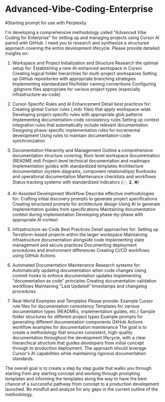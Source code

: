 # Advanced-Vibe-Coding-Enterprise

#Starting prompt for use with Perplexity

I'm developing a comprehensive methodology called "Advanced Vibe Coding for Enterprise" for setting up and managing projects using Cursor AI paired with GitHub. I need you to research and synthesize a structured approach covering the entire development lifecycle. Please provide detailed insights on:

1. Workspace and Project Initialization and Structure
Research the optimal setup for:
Establishing a new AI-enhanced workspace in Cursor
Creating logical folder hierarchies for multi-project workspaces
Setting up GitHub repositories with appropriate branching strategies
Implementing standardized file/folder naming conventions
Configuring .gitignore files appropriate for various project types (especially infrastructure-as-code)

2. Cursor-Specific Rules and AI Enhancement
Detail best practices for:
Creating global Cursor rules (.mdc files) that apply workspace-wide
Developing project-specific rules with appropriate glob patterns
Implementing documentation-code consistency rules
Setting up context integration rules that automatically include relevant documentation
Designing phase-specific implementation rules for incremental development
Using rules to maintain documentation-code synchronization

3. Documentation Hierarchy and Management
Outline a comprehensive documentation structure covering:
Root-level workspace documentation (README.md)
Project-level technical documentation and roadmaps
Implementation guides with standardized templates
Architecture documentation (system diagrams, component relationships)
Runbooks and operational documentation
Maintenance checklists and workflows
Status tracking systems with standardized indicators (✅, ⏳, ❌)

4. AI-Assisted Development Workflow
Describe effective methodologies for:
Crafting initial discovery prompts to generate project specifications
Creating structured prompts for architecture design
Using AI to generate implementation guides from specifications
Maintaining documentation context during implementation
Developing phase-by-phase with appropriate AI context

5. Infrastructure-as-Code Best Practices
Detail approaches for:
Setting up Terraform-based projects within the larger workspace
Maintaining infrastructure documentation alongside code
Implementing state management and secure practices
Documenting deployment procedures and environment differences
Creating CI/CD workflows using GitHub Actions

6. Automated Documentation Maintenance
Research systems for:
Automatically updating documentation when code changes
Using commit hooks to enforce documentation updates
Implementing "documentation as code" principles
Creating documentation validation workflows
Maintaining "Last Updated" timestamps and changelog procedures

7. Real-World Examples and Templates
Please provide:
Example Cursor rule files for documentation consistency
Templates for various documentation types (READMEs, implementation guides, etc.)
Sample folder structures for different project types
Example prompts for generating different documentation components
GitHub Actions workflow examples for documentation maintenance
The goal is to create a methodology that ensures consistent, high-quality documentation throughout the development lifecycle, with a clear hierarchical structure that guides developers from initial concept through to production deployment. The approach should leverage Cursor's AI capabilities while maintaining rigorous documentation standards.

The overall goal is to create a step by step guide that walks you through starting from any starting concept and working through prompting templates and informing the templates along the way to have the best chance of a successful pathway from concept to a production development launched. Be mindfull and analyze for any gaps in the current outline of the methodology.
